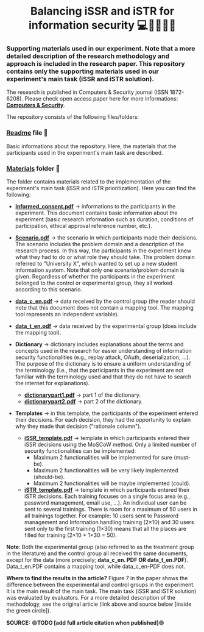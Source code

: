 <h1 align="center">
Balancing iSSR and iSTR for information security 💻🔐👨🏻‍💻
</h1> 

### Supporting materials used in our experiment. Note that a more detailed description of the research methodology and approach is included in the research paper. This repository contains only the supporting materials used in our experiment's main task (iSSR and iSTR solution).

The research is published in Computers & Security journal (ISSN 1872-6208). Please check open access paper here for more informations: **[Computers & Security](https://www.sciencedirect.com/science/article/pii/S0167404823003772)**. 

The repository consists of the following files/folders:

### [Readme](README.md) file 📜
Basic informations about the repository. Here, the materials that the participants used in the experiment's main task are described.

### [Materials](Materials) folder 📁

The folder contains materials related to the implementation of the experiment's main task (iSSR and iSTR prioritization). Here you can find the following:

- **[Informed_consent.pdf](Materials/Informed_consent.pdf)** -> informations to the participants in the experiment. This document contains basic information about the experiment (basic research information such as duration, conditions of participation, ethical approval reference number, etc.).
  
- **[Scenario.pdf](Materials/Scenario.pdf)** -> the scenario in which participants made their decisions. The scenario includes the problem domain and a description of the research process. In this way, the participants in the experiment knew what they had to do or what role they should take. The problem domain referred to "University X", which wanted to set up a new student information system. Note that only one scenario/problem domain is given. Regardless of whether the participants in the experiment belonged to the control or experimental group, they all worked according to this scenario.
  
- **[data_c_en.pdf](Materials/data_c_en.pdf)** -> data received by the control group (the reader should note that this document does not contain a mapping tool. The mapping tool represents an independent variable).
  
- **[data_t_en.pdf](Materials/data_t_en.pdf)** -> data received by the experimental group (does include the mapping tool).
  
- **Dictionary** -> dictionary includes explanations about the terms and concepts used in the research for easier understanding of information security functionalities (e.g., replay attack, OAuth, deserialization, ...). The purpose of the dictionary is to ensure a uniform understanding of the terminology (i.e., that the participants in the experiment are not familiar with the terminology used and that they do not have to search the internet for explanations).
  - **[dictionarypart1.pdf](Materials/dictionarypart1.pdf)** -> part 1 of the dictionary. 
  - **[dictionarypart2.pdf](Materials/dictionarypart2.pdf)** -> part 2 of the dictionary.
    
- **Templates** -> in this template, the participants of the experiment entered their decisions. For each decision, they had the opportunity to explain why they made that decision ("rationale column").
  - **[iSSR_template.pdf](Materials/iSSR_template.pdf)** -> template in which participants entered their iSSR decisions using the MoSCoW method. Only a limited number of security functionalities can be implemented:
    - Maximum 2 functionalities will be implemented for sure (must-be).
    - Maximum 2 functionalities will be very likely implemented (should-be).
    - Maximum 2 functionalities will be maybe implemented (could).
  - **[iSTR_template.pdf](Materials/iSTR_template.pdf)** -> template in which participants entered their iSTR decisions. Each training focuses on a single focus area (e.g., password management, email use, ...). An individual user can be sent to several trainings. There is room for a maximum of 50 users in all trainings together. For example: 10 users sent to Password management and Information handling training (2×10) and 30 users sent only to the first training (1×30) means that all the places are filled for training (2×10 + 1×30 = 50).

**Note**: Both the experimental group (also referred to as the treatment group in the literature) and the control group all received the same documents, except for the data (more precisely; **data_c_en. PDF OR data_t_en.PDF**). Data_t_en.PDF contains a mapping tool, while data_c_en-PDF does not. 

**Where to find the results in the article?**
Figure 7 in the paper shows the difference between the experimental and control groups in the experiment. It is the main result of the main task. The main task (iSSR and iSTR solution) was evaluated by evaluators. For a more detailed description of the methodology, see the original article (link above and source below [inside the green circle]).

**SOURCE:** 
🟢**TODO [add full article citation when published]**🟢

